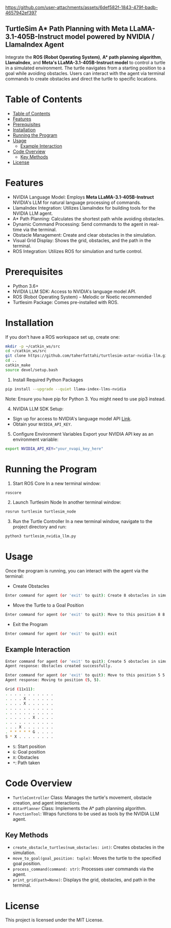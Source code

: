 https://github.com/user-attachments/assets/6def582f-1843-479f-badb-4657942ef397

## TurtleSim A* Path Planning with Meta LLaMA-3.1-405B-Instruct model powered by NVIDIA / LlamaIndex Agent
Integrate the <b>ROS (Robot Operating System)</b>, <b>A* path planning algorithm</b>, <b>LlamaIndex</b>, and <b>Meta's LLaMA-3.1-405B-Instruct model</b> to control a turtle in a simulated environment. The turtle navigates from a starting position to a goal while avoiding obstacles. Users can interact with the agent via terminal commands to create obstacles and direct the turtle to specific locations.

# Table of Contents

- [Table of Contents](#table-of-contents)
- [Features](#features)
- [Prerequisites](#prerequisites)
- [Installation](#installation)
- [Running the Program](#running-the-program)
- [Usage](#usage)
  - [Example Interaction](#example-interaction)
- [Code Overview](#code-overview)
  - [Key Methods](#key-methods)
- [License](#license)

# Features
- NVIDIA Language Model: Employs <b>Meta LLaMA-3.1-405B-Instruct</b> NVIDIA's LLM for natural language processing of commands.
- LlamaIndex Integration: Utilizes LlamaIndex for building tools for the NVIDIA LLM agent.
- A* Path Planning: Calculates the shortest path while avoiding obstacles.
- Dynamic Command Processing: Send commands to the agent in real-time via the terminal.
- Obstacle Management: Create and clear obstacles in the simulation.
- Visual Grid Display: Shows the grid, obstacles, and the path in the terminal.
- ROS Integration: Utilizes ROS for simulation and turtle control.

# Prerequisites
- Python 3.6+
- NVIDIA LLM SDK: Access to NVIDIA's language model API.
- ROS (Robot Operating System) – Melodic or Noetic recommended
- Turtlesim Package: Comes pre-installed with ROS.

# Installation
If you don't have a ROS workspace set up, create one:
```bash
mkdir -p ~/catkin_ws/src
cd ~/catkin_ws/src
git clone https://github.com/taherfattahi/turtlesim-astar-nvidia-llm.git
cd ..
catkin_make
source devel/setup.bash
```
1. Install Required Python Packages

```bash
pip install --upgrade --quiet llama-index-llms-nvidia
```
Note: Ensure you have pip for Python 3. You might need to use pip3 instead.

4. NVIDIA LLM SDK Setup:
- Sign up for access to NVIDIA's language model API <a href="https://build.nvidia.com/">Link</a>.
- Obtain your ```NVIDIA_API_KEY```.

5. Configure Environment Variables
Export your NVIDIA API key as an environment variable:

```bash
export NVIDIA_API_KEY="your_nvapi_key_here"
```

# Running the Program
1. Start ROS Core
In a new terminal window:

```bash
roscore
```

2. Launch Turtlesim Node
In another terminal window:
```bash
rosrun turtlesim turtlesim_node
```

3. Run the Turtle Controller
In a new terminal window, navigate to the project directory and run:
```bash
python3 turtlesim_nvidia_llm.py
```

# Usage
Once the program is running, you can interact with the agent via the terminal:
- Create Obstacles

```bash
Enter command for agent (or 'exit' to quit): Create 8 obstacles in simulation
```

- Move the Turtle to a Goal Position
```bash
Enter command for agent (or 'exit' to quit): Move to this position 8 8
```

- Exit the Program
```bash
Enter command for agent (or 'exit' to quit): exit
```

## Example Interaction
```bash
Enter command for agent (or 'exit' to quit): Create 5 obstacles in simulation
Agent response: Obstacles created successfully.

Enter command for agent (or 'exit' to quit): Move to this position 5 5
Agent response: Moving to position (5, 5).

Grid (11x11):
. . . . . . . . . . .
. . . . X . . . . . .
. . . . X . . . . . .
. . . . . . . . . . .
. . . . . . . . . . .
. . . . . . X . . . .
. . . . . . . . . . .
. . . X . . . . . . .
. * * * * * G . . . .
S * X . . . . . . . .
```

- ```S```: Start position
- ```G```: Goal position
- ```X```: Obstacles
- ```*```: Path taken

# Code Overview
- ```TurtleController``` Class: Manages the turtle's movement, obstacle creation, and agent interactions.
- ```AStarPlanner``` Class: Implements the A* path planning algorithm.
- ```FunctionTool```: Wraps functions to be used as tools by the NVIDIA LLM agent.

## Key Methods
- ```create_obstacle_turtles(num_obstacles: int)```: Creates obstacles in the simulation.
- ```move_to_goal(goal_position: tuple)```: Moves the turtle to the specified goal position.
- ```process_command(command: str)```: Processes user commands via the agent.
- ```print_grid(path=None)```: Displays the grid, obstacles, and path in the terminal.

# License
This project is licensed under the MIT License.